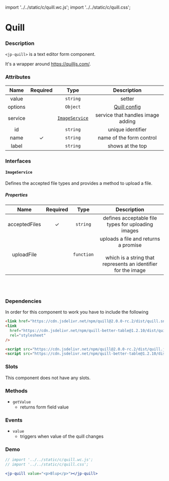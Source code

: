 import '../../static/c/quill.wc.js';
import '../../static/c/quill.css';

# Quill

### Description

`<jp-quill>` is a text editor form component.

It's a wrapper around https://quilljs.com/.

### Attributes

| **Name** | **Required** |            **Type**             |                     **Description**                     |
| :------: | :----------: | :-----------------------------: | :-----------------------------------------------------: |
|  value   |              |            `string`             |                         setter                          |
| options  |              |            `Object`             | [Quill config](https://quilljs.com/docs/configuration/) |
| service  |              | [`ImageService`](#imageservice) |            service that handles image adding            |
|    id    |              |            `string`             |                    unique identifier                    |
|   name   |      ✓       |            `string`             |                name of the form control                 |
|  label   |              |            `string`             |                    shows at the top                     |

### Interfaces

#### `ImageService`

Defines the accepted file types and provides a method to upload a file.

##### Properties

|   **Name**    | **Required** |  **Type**  |                                               **Description**                                                |
| :-----------: | :----------: | :--------: | :----------------------------------------------------------------------------------------------------------: |
| acceptedFiles |      ✓       |  `string`  |                              defines acceptable file types for uploading images                              |
|  uploadFile   |              | `function` | uploads a file and returns a promise <br></br> which is a string that represents an identifier for the image |

<br></br>

### Dependencies

In order for this component to work you have to include the following

```html
<link href="https://cdn.jsdelivr.net/npm/quill@2.0.0-rc.2/dist/quill.snow.css" rel="stylesheet" />
<link
  href="https://cdn.jsdelivr.net/npm/quill-better-table@1.2.10/dist/quill-better-table.min.css"
  rel="stylesheet"
/>
```

```html
<script src="https://cdn.jsdelivr.net/npm/quill@2.0.0-rc.2/dist/quill.js"></script>
<script src="https://cdn.jsdelivr.net/npm/quill-better-table@1.2.10/dist/quill-better-table.min.js"></script>
```

### Slots

This component does not have any slots.

### Methods

- `getValue`
  - returns form field value

### Events

- `value`
  - triggers when value of the quill changes

### Demo

```jsx live
// import '../../static/c/quill.wc.js';
// import '../../static/c/quill.css';

<jp-quill value="<p>Blup</p>"></jp-quill>
```
